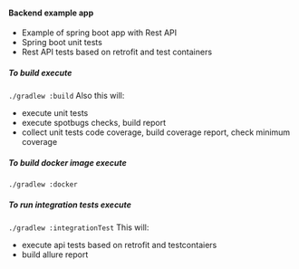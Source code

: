 #### Backend example app
- Example of spring boot app with Rest API
- Spring boot unit tests
- Rest API tests based on retrofit and test containers

##### To build execute
`./gradlew :build`
Also this will:
 - execute unit tests
 - execute spotbugs checks, build report
 - collect unit tests code coverage, build coverage report, check minimum coverage

##### To build docker image execute
`./gradlew :docker`

##### To run integration tests execute
`./gradlew :integrationTest`
This will:
 - execute api tests based on retrofit and testcontaiers
 - build allure report